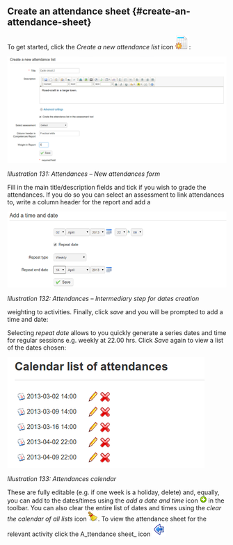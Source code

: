 ## Create an attendance sheet {#create-an-attendance-sheet}

To get started, click the _Create a new attendance list_ icon ![](../assets/graphics245.png):

![](../assets/images178.png)

*Illustration 131: Attendances – New attendances form*

Fill in the main title/description fields and tick if you wish to grade the attendances. If you do so you can select an assessment to link attendances to, write a column header for the report and add a

![](../assets/graphics249.png)

*Illustration 132: Attendances – Intermediary step for dates creation*

weighting to activities. Finally, click _save_ and you will be prompted to add a time and date:

Selecting _repeat date_ allows to you quickly generate a series dates and time for regular sessions e.g. weekly at 22.00 hrs. Click _Save_ again to view a list of the dates chosen:

![](../assets/graphics253.png)

*Illustration 133: Attendances calendar*

These are fully editable (e.g. if one week is a holiday, delete) and, equally, you can add to the dates/times using the _add a date and time_ icon ![](../assets/graphics246.png) in the toolbar. You can also clear the entire list of dates and times using the _clear the calendar of all lists_ icon ![](../assets/graphics247.png). To view the attendance sheet for the relevant activity click the A_ttendance sheet_ icon ![](../assets/graphics250.png)
